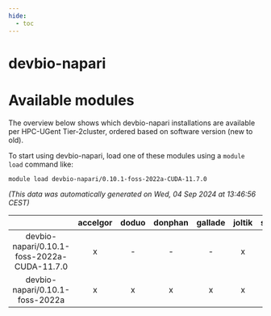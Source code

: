 ```yaml
---
hide:
  - toc
---
```


devbio-napari
=============

# Available modules


The overview below shows which devbio-napari installations are available per HPC-UGent Tier-2cluster, ordered based on software version (new to old).

To start using devbio-napari, load one of these modules using a `module load` command like:

```shell
module load devbio-napari/0.10.1-foss-2022a-CUDA-11.7.0
```

*(This data was automatically generated on Wed, 04 Sep 2024 at 13:46:56 CEST)*  

| |accelgor|doduo|donphan|gallade|joltik|shinx|skitty|
| :---: | :---: | :---: | :---: | :---: | :---: | :---: | :---: |
|devbio-napari/0.10.1-foss-2022a-CUDA-11.7.0|x|-|-|-|x|-|-|
|devbio-napari/0.10.1-foss-2022a|x|x|x|x|x|-|x|
